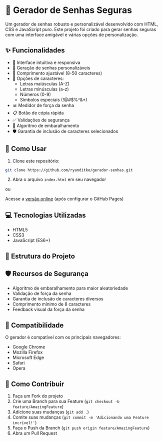 # 🔐 Gerador de Senhas Seguras

Um gerador de senhas robusto e personalizável desenvolvido com HTML, CSS e JavaScript puro. Este projeto foi criado para gerar senhas seguras com uma interface amigável e várias opções de personalização.

## ✨ Funcionalidades

- 🎯 Interface intuitiva e responsiva
- 🔄 Geração de senhas personalizáveis
- 📏 Comprimento ajustável (8-50 caracteres)
- 🎨 Opções de caracteres:
  - Letras maiúsculas (A-Z)
  - Letras minúsculas (a-z)
  - Números (0-9)
  - Símbolos especiais (!@#$%^&*)
- 📊 Medidor de força da senha
- 📋 Botão de cópia rápida
- ✅ Validações de segurança
- 🔀 Algoritmo de embaralhamento
- 🛡️ Garantia de inclusão de caracteres selecionados

## 🚀 Como Usar

1. Clone este repositório:
```bash
git clone https://github.com/ryanditko/gerador-senhas.git
```

2. Abra o arquivo `index.html` em seu navegador

ou

Acesse a [versão online](https://ryanditko.github.io/gerador-senhas) (após configurar o GitHub Pages)

## 💻 Tecnologias Utilizadas

- HTML5
- CSS3
- JavaScript (ES6+)

## 🔧 Estrutura do Projeto 


## 🛡️ Recursos de Segurança

- Algoritmo de embaralhamento para maior aleatoriedade
- Validação de força da senha
- Garantia de inclusão de caracteres diversos
- Comprimento mínimo de 8 caracteres
- Feedback visual da força da senha

## 📱 Compatibilidade

O gerador é compatível com os principais navegadores:

- Google Chrome
- Mozilla Firefox
- Microsoft Edge
- Safari
- Opera

## 🤝 Como Contribuir

1. Faça um Fork do projeto
2. Crie uma Branch para sua Feature (`git checkout -b feature/AmazingFeature`)
3. Adicione suas mudanças (`git add .`)
4. Comite suas mudanças (`git commit -m 'Adicionando uma Feature incrível!'`)
5. Faça o Push da Branch (`git push origin feature/AmazingFeature`)
6. Abra um Pull Request

